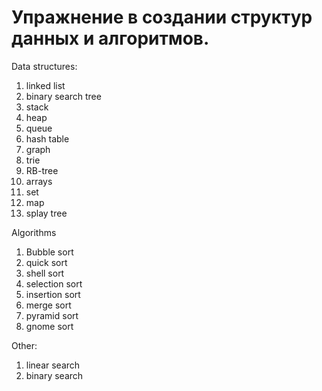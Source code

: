 # Упражнение в создании структур данных и алгоритмов.
Data structures:

1. linked list
2. binary search tree
3. stack
4. heap
5. queue
6. hash table
7.  graph
8.  trie
9.  RB-tree
10. arrays
11. set
12. map
13. splay tree

Algorithms

1. Bubble sort
2. quick sort
3. shell sort
4. selection sort
5. insertion sort
6. merge sort
7. pyramid sort
8. gnome sort

Other:

1. linear search
2. binary search